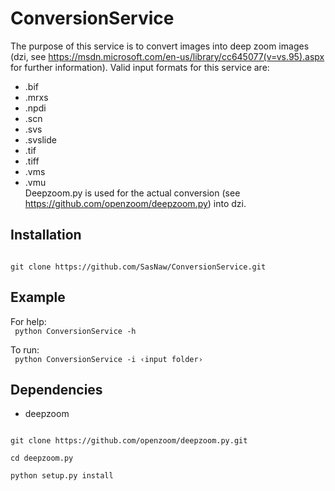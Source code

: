 # ConversionService
The purpose of this service is to convert images into deep zoom images (dzi, see https://msdn.microsoft.com/en-us/library/cc645077(v=vs.95).aspx for further information). Valid input formats for this service are:
* .bif
* .mrxs
* .npdi
* .scn
* .svs
* .svslide
* .tif
* .tiff
* .vms
* .vmu<br>
Deepzoom.py is used for the actual conversion (see https://github.com/openzoom/deepzoom.py) into dzi.

## Installation
<code>
git clone https://github.com/SasNaw/ConversionService.git
</code>

## Example
For help:<br>
<code>
python ConversionService -h
</code>

To run:<br>
<code>
python ConversionService -i &lsaquo;input folder&rsaquo;
</code>

## Dependencies
* deepzoom

<code>
git clone https://github.com/openzoom/deepzoom.py.git<br>
cd deepzoom.py<br>
python setup.py install
</code>
